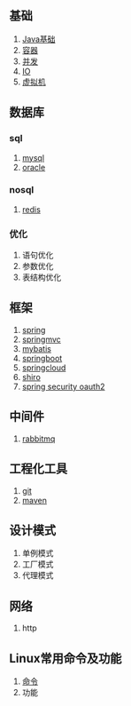 ## 基础
  1. [Java基础](https://github.com/liujingfu/Notes/blob/master/notes/spring.md)
  2. [容器](https://github.com/liujingfu/Notes/blob/master/notes/spring.md)
  3. [并发](https://github.com/liujingfu/Notes/blob/master/notes/spring.md)
  4. [IO](https://github.com/liujingfu/Notes/blob/master/notes/spring.md)
  5. [虚拟机](https://github.com/liujingfu/Notes/blob/master/notes/spring.md)
## 数据库
   ### sql
   1. [mysql](https://github.com/liujingfu/Notes/blob/master/notes/spring.md)
   2. [oracle](https://github.com/liujingfu/Notes/blob/master/notes/spring.md)
   ### nosql
   1. [redis](https://github.com/liujingfu/Notes/blob/master/notes/spring.md)
   ### 优化
   1. 语句优化
   2. 参数优化
   3. 表结构优化
## 框架
  1. [spring](https://github.com/liujingfu/Notes/blob/master/notes/spring.md)
  2. [springmvc](https://github.com/liujingfu/Notes/blob/master/notes/spring.md)
  3. [mybatis](https://github.com/liujingfu/Notes/blob/master/notes/spring.md)
  4. [springboot](https://github.com/liujingfu/Notes/blob/master/notes/spring.md)
  5. [springcloud](https://github.com/liujingfu/Notes/blob/master/notes/spring.md)
  6. [shiro](https://github.com/liujingfu/Notes/blob/master/notes/spring.md)
  7. [spring security oauth2](https://github.com/liujingfu/Notes/blob/master/notes/spring.md)
## 中间件
  1. [rabbitmq](https://github.com/liujingfu/Notes/blob/master/notes/spring.md)
## 工程化工具
  1. [git](https://github.com/liujingfu/Notes/blob/master/notes/spring.md)
  2. [maven](https://github.com/liujingfu/Notes/blob/master/notes/spring.md)
## 设计模式
1. 单例模式
2. 工厂模式
3. 代理模式
## 网络
1. http
## Linux常用命令及功能
1. [命令](https://github.com/liujingfu/Notes/blob/master/notes/git常用命令.txt)
2. 功能


